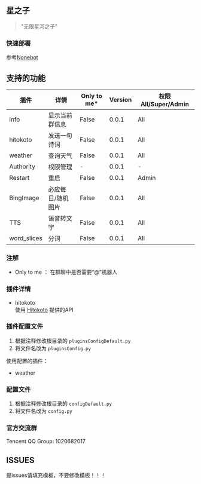 ## 星之子
> "无限星河之子" 

### 快速部署

参考[Nonebot](https://docs.nonebot.dev/guide/installation.html)
## 支持的功能  
| 插件 | 详情 | Only to me* | Version | 权限 All/Super/Admin | 
| --- | --- | --- | ---| --- |
| info | 显示当前群信息 | False | 0.0.1 | All |
| hitokoto | 发送一句诗词 | False | 0.0.1 | All |
| weather | 查询天气 | False | 0.0.1 | All |
|Authority | 权限管理 | -| 0.0.1 | -|
| Restart | 重启 | False | 0.0.1 | Admin |
| BingImage | 必应每日/随机图片 | False | 0.0.1 | All|
| TTS | 语音转文字 | False | 0.0.1 | All |
|word_slices| 分词 | False | 0.0.1 | All | 
### 注解  
- Only to me ： 在群聊中是否需要“@”机器人
### 插件详情
- hitokoto  
使用 [Hitokoto](https://hitokoto.cn/) 提供的API
### 插件配置文件  
1. 根据注释修改根目录的 `pluginsConfigDefault.py`  
2. 将文件名改为 `pluginsConfig.py`    

使用配置的插件：
- weather
### 配置文件
1. 根据注释修改根目录的 `configDefault.py` 
2. 将文件名改为 `config.py`
### 官方交流群  
Tencent QQ Group: 1020682017
## ISSUES
提issues请填充模板，不要修改模板！！！